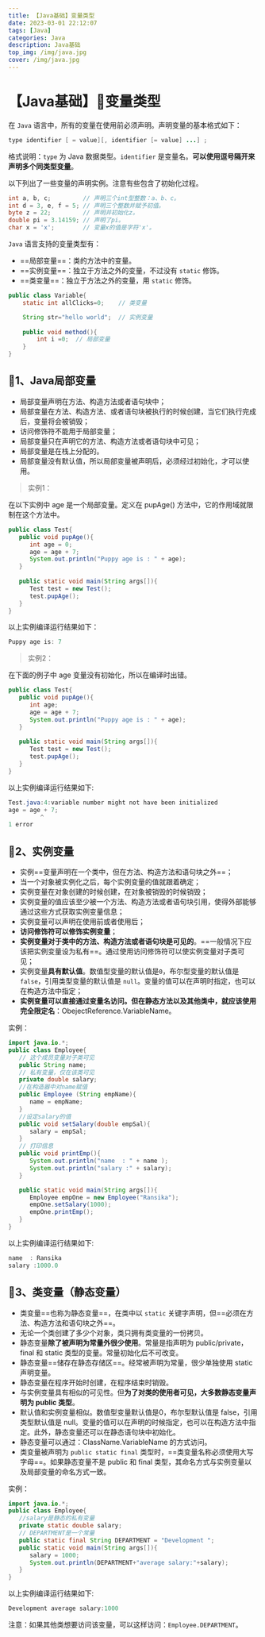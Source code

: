 ```yaml
---
title: 【Java基础】变量类型
date: 2023-03-01 22:12:07
tags: [Java]
categories: Java
description: Java基础
top_img: /img/java.jpg
cover: /img/java.jpg
---
```


# 【Java基础】🐳变量类型

在 `Java` 语言中，所有的变量在使用前必须声明。声明变量的基本格式如下：

```Java
type identifier [ = value][, identifier [= value] ...] ;
```

格式说明：`type` 为 Java 数据类型。`identifier` 是变量名。**可以使用逗号隔开来声明多个同类型变量**。

以下列出了一些变量的声明实例。注意有些包含了初始化过程。

```Java
int a, b, c;         // 声明三个int型整数：a、b、c。
int d = 3, e, f = 5; // 声明三个整数并赋予初值。
byte z = 22;         // 声明并初始化z。
double pi = 3.14159; // 声明了pi。
char x = 'x';        // 变量x的值是字符'x'。
```

`Java` 语言支持的变量类型有：

- ==局部变量==：类的方法中的变量。
- ==实例变量==：独立于方法之外的变量，不过没有 `static` 修饰。
- ==类变量==：独立于方法之外的变量，用 `static` 修饰。

```java
public class Variable{
    static int allClicks=0;    // 类变量

    String str="hello world";  // 实例变量
 
    public void method(){
        int i =0;  // 局部变量
    }
}
```



## 🧊1、Java局部变量

- 局部变量声明在方法、构造方法或者语句块中；
- 局部变量在方法、构造方法、或者语句块被执行的时候创建，当它们执行完成后，变量将会被销毁；
- 访问修饰符不能用于局部变量；
- 局部变量只在声明它的方法、构造方法或者语句块中可见；
- 局部变量是在栈上分配的。
- 局部变量没有默认值，所以局部变量被声明后，必须经过初始化，才可以使用。

> 实例1：

在以下实例中 age 是一个局部变量。定义在 pupAge() 方法中，它的作用域就限制在这个方法中。

```Java
public class Test{ 
   public void pupAge(){
      int age = 0;
      age = age + 7;
      System.out.println("Puppy age is : " + age);
   }
   
   public static void main(String args[]){
      Test test = new Test();
      test.pupAge();
   }
}
```

以上实例编译运行结果如下：

```Java
Puppy age is: 7
```

> 实例2：

在下面的例子中 age 变量没有初始化，所以在编译时出错。

```Java
public class Test{ 
   public void pupAge(){
      int age;
      age = age + 7;
      System.out.println("Puppy age is : " + age);
   }
   
   public static void main(String args[]){
      Test test = new Test();
      test.pupAge();
   }
}
```

以上实例编译运行结果如下:

```Java
Test.java:4:variable number might not have been initialized
age = age + 7;
         ^
1 error
```

## 🧊2、实例变量

- 实例==变量声明在一个类中，但在方法、构造方法和语句块之外==；
- 当一个对象被实例化之后，每个实例变量的值就跟着确定；
- 实例变量在对象创建的时候创建，在对象被销毁的时候销毁；
- 实例变量的值应该至少被一个方法、构造方法或者语句块引用，使得外部能够通过这些方式获取实例变量信息；
- 实例变量可以声明在使用前或者使用后；
- **访问修饰符可以修饰实例变量**；
- **实例变量对于类中的方法、构造方法或者语句块是可见的**。==一般情况下应该把实例变量设为私有==。通过使用访问修饰符可以使实例变量对子类可见；
- 实例变量**具有默认值**。数值型变量的默认值是`0`，布尔型变量的默认值是 `false`，引用类型变量的默认值是 `null`。变量的值可以在声明时指定，也可以在构造方法中指定；
- **实例变量可以直接通过变量名访问。但在静态方法以及其他类中，就应该使用完全限定名**：ObejectReference.VariableName。

实例：

```Java
import java.io.*;
public class Employee{
   // 这个成员变量对子类可见
   public String name;
   // 私有变量，仅在该类可见
   private double salary;
   //在构造器中对name赋值
   public Employee (String empName){
      name = empName;
   }
   //设定salary的值
   public void setSalary(double empSal){
      salary = empSal;
   }  
   // 打印信息
   public void printEmp(){
      System.out.println("name  : " + name );
      System.out.println("salary :" + salary);
   }

   public static void main(String args[]){
      Employee empOne = new Employee("Ransika");
      empOne.setSalary(1000);
      empOne.printEmp();
   }
}
```

以上实例编译运行结果如下:

```Java
name  : Ransika
salary :1000.0
```

## 🧊3、类变量（静态变量）

- 类变量==也称为静态变量==，在类中以 `static` 关键字声明，但==必须在方法、构造方法和语句块之外==。
- 无论一个类创建了多少个对象，类只拥有类变量的一份拷贝。
- 静态变量**除了被声明为常量外很少使用**。常量是指声明为 public/private，final 和 static 类型的变量。常量初始化后不可改变。
- 静态变量==储存在静态存储区==。经常被声明为常量，很少单独使用 static 声明变量。
- 静态变量在程序开始时创建，在程序结束时销毁。
- 与实例变量具有相似的可见性。但**为了对类的使用者可见，大多数静态变量声明为 public 类型**。
- 默认值和实例变量相似。数值型变量默认值是0，布尔型默认值是 false，引用类型默认值是 null。变量的值可以在声明的时候指定，也可以在构造方法中指定。此外，静态变量还可以在静态语句块中初始化。
- 静态变量可以通过：ClassName.VariableName 的方式访问。
- 类变量被声明为 `public static final` 类型时，==类变量名称必须使用大写字母==。如果静态变量不是 public 和 final 类型，其命名方式与实例变量以及局部变量的命名方式一致。

实例：

```Java
import java.io.*;
public class Employee{
   //salary是静态的私有变量
   private static double salary;
   // DEPARTMENT是一个常量
   public static final String DEPARTMENT = "Development ";
   public static void main(String args[]){
      salary = 1000;
      System.out.println(DEPARTMENT+"average salary:"+salary);
   }
}
```

以上实例编译运行结果如下:

```Java
Development average salary:1000
```

注意：如果其他类想要访问该变量，可以这样访问：`Employee.DEPARTMENT`。

